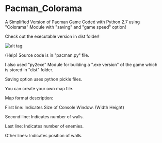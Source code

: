 # Pacman_Colorama
A Simplified Version of Pacman Game Coded with Python 2.7 using "Colorama" Module with "saving" and "game speed" option!

Check out the executable version in dist folder!

![alt tag](https://github.com/mkaafy/Pacman_Colorama/blob/master/ScreenShot.png)

(Help)
Source code is in "pacman.py" file.

I also used "py2exe" Module for building a ".exe version" of the game which is stored in "dist" folder.

Saving option uses python pickle files.

You can create your own map file.

Map format description:

  First line: Indicates Size of Console Window. (Width Height)
  
  Second line: Indicates number of walls.
  
  Last line: Indicates number of enemies.
  
  Other lines: Indicates position of walls.
